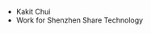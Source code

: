 - Kakit Chui
- Work for Shenzhen Share Technology

<!---
Xusser/Xusser is a ✨ special ✨ repository because its `README.md` (this file) appears on your GitHub profile.
You can click the Preview link to take a look at your changes.
--->
